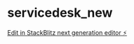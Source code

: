 # servicedesk_new

[Edit in StackBlitz next generation editor ⚡️](https://stackblitz.com/~/github.com/kesava0430/servicedesk_new)